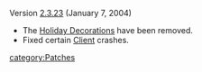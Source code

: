Version [2.3.23](2.md.3.23 "wikilink") (January 7, 2004)

- The [Holiday Decorations](Holiday_Decorations.md "wikilink") have been
  removed.
- Fixed certain [Client](Client.md "wikilink") crashes.

[category:Patches](category:Patches.md "wikilink")

